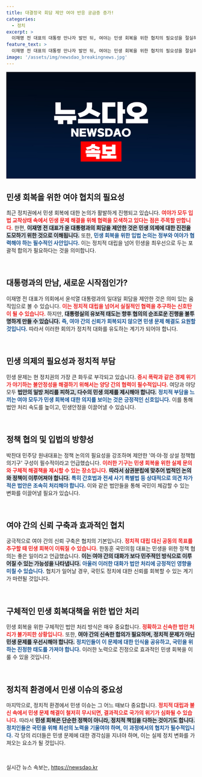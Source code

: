 ```yaml
---
title: 대결정국 회담 제안 여야 반응 궁금증 증가!
categories:
  - 정치
excerpt: >
  이재명 전 대표의 대통령 만나자 발언 뒤, 여야는 민생 회복을 위한 협치의 필요성을 절실히 느끼고 있다. 경제 위기 속에서 여·야·정 정책협의기구 설치를 제안하며 대화의 물꼬를 트려는 모습이 포착됐다.
feature_text: >
  이재명 전 대표의 대통령 만나자 발언 뒤, 여야는 민생 회복을 위한 협치의 필요성을 절실히 느끼고 있다. 경제 위기 속에서 여·야·정 정책협의기구 설치를 제안하며 대화의 물꼬를 트려는 모습이 포착됐다.
image: '/assets/img/newsdao_breakingnews.jpg'
---
```


<p><img src="/assets/img/newsdao_breakingnews.jpg" alt="ranknews 속보" /></p>

<h2 data-ke-size="size26">민생 회복을 위한 여야 협치의 필요성</h2>

<p data-ke-size="size16">최근 정치권에서 민생 회복에 대한 논의가 활발하게 진행되고 있습니다. <b><span style="color: #ee2323;">여야가 모두 입법 교착상태 속에서 민생 문제 해결을 위해 협력을 모색하고 있다는 점은 주목할 만합니다.</span></b> 한편, <b><span style="background-color: #21538527;">이재명 전 대표가 윤 대통령과의 회담을 제안한 것은 민생 의제에 대한 진전을 도모하기 위한 것으로 이해됩니다.</span></b> 또한, <b><span style="color: #1a5490;">민생 회복을 위한 입법 논의는 정부와 여야가 협력해야 하는 필수적인 사안입니다.</span></b> 이는 정치적 대립을 넘어 민생을 최우선으로 두는 포괄적 합의가 필요하다는 것을 의미합니다.</p>

<p data-ke-size="size16">&nbsp;</p>

<h2 data-ke-size="size26">대통령과의 만남, 새로운 시작점인가?</h2>

<p data-ke-size="size16">이재명 전 대표가 의회에서 윤석열 대통령과의 일대일 회담을 제안한 것은 의미 있는 움직임으로 볼 수 있습니다. <b><span style="color: #ee2323;">이는 정치적 대립을 넘어서 실질적인 협력을 추구하는 신호탄이 될 수 있습니다.</span></b> 하지만, <b><span style="background-color: #21538527;">대통령실의 유보적 태도는 향후 협의의 순조로운 진행을 불투명하게 만들 수 있습니다.</span></b> <b><span style="color: #1a5490;">즉, 여야 간의 신뢰가 회복되지 않으면 민생 문제 해결도 요원할 것입니다.</span></b> 따라서 이러한 회의가 정치적 대화를 유도하는 계기가 되어야 합니다.</p>

<p data-ke-size="size16">&nbsp;</p>

<h2 data-ke-size="size26">민생 의제의 필요성과 정치적 부담</h2>

<p data-ke-size="size16">민생 문제는 현 정치권의 가장 큰 화두로 부각되고 있습니다. <b><span style="color: #ee2323;">증시 폭락과 같은 경제 위기가 야기하는 불안정성을 해결하기 위해서는 양당 간의 협력이 필수적입니다.</span></b> 여당과 야당 모두 <b><span style="background-color: #21538527;">법안의 일방 처리를 피하고, 다수의 민생 의제를 제시해야 합니다.</span></b> <b><span style="color: #1a5490;">정치적 부담을 느끼는 여야 모두가 민생 회복에 대한 의지를 보이는 것은 긍정적인 신호입니다.</span></b> 이를 통해 법안 처리 속도를 높이고, 민생안정을 이끌어낼 수 있습니다.</p>

<p data-ke-size="size16">&nbsp;</p>

<h2 data-ke-size="size26">정책 협의 및 입법의 방향성</h2>

<p data-ke-size="size16">박찬대 민주당 원내대표는 정책 논의의 필요성을 강조하며 제안한 '여·야·정 상설 정책협의기구' 구성이 필수적이라고 언급했습니다. <b><span style="color: #ee2323;">이러한 기구는 민생 회복을 위한 실제 문의와 구체적 해결책을 제시할 수 있는 장소입니다.</span></b> <b><span style="background-color: #21538527;">따라서 삼권분립에 맞추어 법적인 논의와 정책이 이루어져야 합니다.</span></b> <b><span style="color: #1a5490;">특히 간호법과 전세 사기 특별법 등 상대적으로 의견 차가 적은 법안은 조속히 처리해야 합니다.</span></b> 이와 같은 법안들을 통해 국민이 체감할 수 있는 변화를 이끌어낼 필요가 있습니다.</p>

<p data-ke-size="size16">&nbsp;</p>

<h2 data-ke-size="size26">여야 간의 신뢰 구축과 효과적인 협치</h2>

<p data-ke-size="size16">궁극적으로 여야 간의 신뢰 구축은 협치의 기본입니다. <b><span style="color: #ee2323;">정치적 대립 대신 공동의 목표를 추구할 때 민생 회복이 이뤄질 수 있습니다.</span></b> 한동훈 국민의힘 대표는 민생을 위한 정책 협의는 좋은 일이라고 언급했습니다. <b><span style="background-color: #21538527;">이는 여야 간의 대화가 보다 민주적인 방식으로 이루어질 수 있는 가능성을 나타냅니다.</span></b> <b><span style="color: #1a5490;">아울러 이러한 대화가 법안 처리에 긍정적인 영향을 미칠 수 있습니다.</span></b> 협치가 일어날 경우, 국민도 정치에 대한 신뢰를 회복할 수 있는 계기가 마련될 것입니다.</p>

<p data-ke-size="size16">&nbsp;</p>

<h2 data-ke-size="size26">구체적인 민생 회복대책을 위한 법안 처리</h2>

<p data-ke-size="size16">민생 회복을 위한 구체적인 법안 처리 방식은 매우 중요합니다. <b><span style="color: #ee2323;">정확하고 신속한 법안 처리가 불가피한 상황입니다.</span></b> 또한, <b><span style="background-color: #21538527;">여야 간의 신속한 합의가 필요하며, 정치적 문제가 아닌 민생 문제를 우선시해야 합니다.</span></b> <b><span style="color: #1a5490;">정치인들이 이 문제에 대한 인식을 공유하고, 국민을 위하는 진정한 태도를 가져야 합니다.</span></b> 이러한 노력으로 진정으로 효과적인 민생 회복을 이룰 수 있을 것입니다.</p>

<p data-ke-size="size16">&nbsp;</p>

<h2 data-ke-size="size26">정치적 환경에서 민생 이슈의 중요성</h2>

<p data-ke-size="size16">마지막으로, 정치적 환경에서 민생 이슈는 그 어느 때보다 중요합니다. <b><span style="color: #ee2323;">정치적 대립과 불신 속에서 민생 문제 해결이 철저히 무시되면, 결과적으로 국가의 위기가 심화될 수 있습니다.</span></b> 따라서 <b><span style="background-color: #21538527;">민생 회복은 단순한 정책이 아니라, 정치적 책임을 다하는 것이기도 합니다.</span></b> <b><span style="color: #1a5490;">정치인들은 국민을 위해 최선의 노력을 기울여야 하며, 이 과정에서의 협치가 필수적입니다.</span></b> 각 당의 리더들은 민생 문제에 대한 경각심을 지녀야 하며, 이는 실제 정치 변화를 가져오는 요소가 될 것입니다.</p> 

<p data-ke-size="size16">&nbsp;</p>
실시간 뉴스 속보는, <a href="https://newsdao.kr" rel="dofollow">https://newsdao.kr</a>


